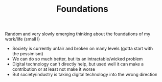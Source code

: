 ﻿---
backlinks:
- title: Sense
  url: /sense/sense.html
title: Foundations
---
Random and very slowly emerging thinking about the foundations of my work/life (small l)

- Society is currently unfair and broken on many levels (gotta start with the pessimism)
- We can do so much better, but its an intractable/wicked problem
- Digital technology can't directly help, but used well it can make a contribution or at least not make it worse
- But society/industry is taking digital technology into the wrong direction
